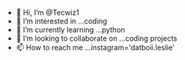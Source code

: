 - 👋 Hi, I’m @Tecwiz1
- 👀 I’m interested in ...coding
- 🌱 I’m currently learning ...python
- 💞️ I’m looking to collaborate on ...coding projects
- 📫 How to reach me ...instagram='datboii.leslie'

<!---
Tecwiz1/Tecwiz1 is a ✨ special ✨ repository because its `README.md` (this file) appears on your GitHub profile.
You can click the Preview link to take a look at your changes.
--->
